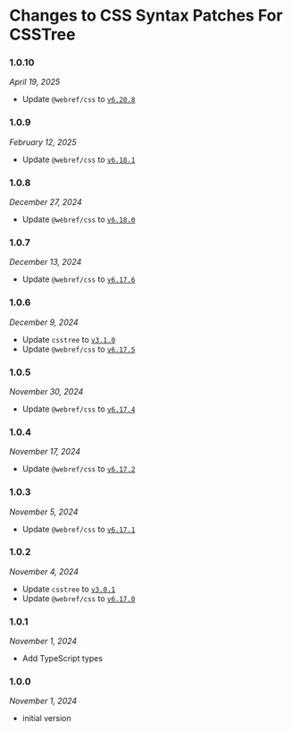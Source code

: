 # Changes to CSS Syntax Patches For CSSTree

### 1.0.10

_April 19, 2025_

- Update `@webref/css` to [`v6.20.8`](https://github.com/w3c/webref/releases/tag/%40webref%2Fcss%406.20.8)

### 1.0.9

_February 12, 2025_

- Update `@webref/css` to [`v6.18.1`](https://github.com/w3c/webref/releases/tag/%40webref%2Fcss%406.18.1)

### 1.0.8

_December 27, 2024_

- Update `@webref/css` to [`v6.18.0`](https://github.com/w3c/webref/releases/tag/%40webref%2Fcss%406.18.0)

### 1.0.7

_December 13, 2024_

- Update `@webref/css` to [`v6.17.6`](https://github.com/w3c/webref/releases/tag/%40webref%2Fcss%406.17.6)

### 1.0.6

_December 9, 2024_

- Update `csstree` to [`v3.1.0`](https://github.com/csstree/csstree/releases/tag/v3.1.0)
- Update `@webref/css` to [`v6.17.5`](https://github.com/w3c/webref/releases/tag/%40webref%2Fcss%406.17.5)

### 1.0.5

_November 30, 2024_

- Update `@webref/css` to [`v6.17.4`](https://github.com/w3c/webref/releases/tag/%40webref%2Fcss%406.17.4)

### 1.0.4

_November 17, 2024_

- Update `@webref/css` to [`v6.17.2`](https://github.com/w3c/webref/releases/tag/%40webref%2Fcss%406.17.2)

### 1.0.3

_November 5, 2024_

- Update `@webref/css` to [`v6.17.1`](https://github.com/w3c/webref/releases/tag/%40webref%2Fcss%406.17.1)

### 1.0.2

_November 4, 2024_

- Update `csstree` to [`v3.0.1`](https://github.com/csstree/csstree/releases/tag/v3.0.1)
- Update `@webref/css` to [`v6.17.0`](https://github.com/w3c/webref/releases/tag/%40webref%2Fcss%406.17.0)

### 1.0.1

_November 1, 2024_

- Add TypeScript types

### 1.0.0

_November 1, 2024_

- initial version 
